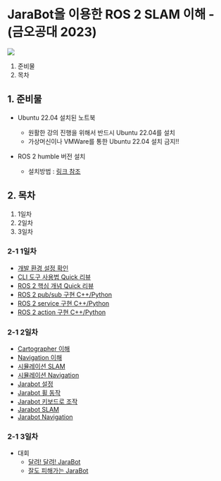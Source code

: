 # JaraBot을 이용한 ROS 2 SLAM 이해 - (금오공대 2023)

![](https://avatars.githubusercontent.com/u/142007781?s=400&u=3051e39dae4470600bf72bf50abb36fc15692e12&v=4)

1. 준비물
2. 목차
## 1. 준비물
* Ubuntu 22.04 설치된 노트북
  * 원활한 강의 진행을 위해서 반드시 Ubuntu 22.04를 설치
  * 가상머신이나 VMWare를 통한 Ubuntu 22.04 설치 금지!!

* ROS 2 humble 버전 설치
  * 설치방법 : [링크 참조](https://docs.ros.org/en/humble/Installation/Ubuntu-Install-Debians.html)

## 2. 목차
1. 1일차
2. 2일차
3. 3일차

### 2-1 1일차
* [개발 환경 설정 확인](./ROS2/환경설정.md)
* [CLI 도구 사용법 Quick 리뷰](./ROS2/turtlesim_ros2_rqt.md)
* [ROS 2 핵심 개념 Quick 리뷰](./ROS2/nodes.md)
* [ROS 2 pub/sub 구현 C++/Python](./ROS2/writingPublisherSubscriber.md)
* [ROS 2 service 구현 C++/Python](./ROS2/writingServiceClient.md)
* [ROS 2 action 구현 C++/Python](./ROS2/writingActionServerClient.md)

### 2-1 2일차
* [Cartographer 이해](./SLAM/cartographer.md)
* [Navigation 이해](./SLAM/nav2.md)
* [시뮬레이션 SLAM](./SLAM/simulation_slam.md)
* [시뮬레이션 Navigation](./SLAM/simulation_nav.md)
* [Jarabot 설정](./jarabot/setup.md)
* [Jarabot 휠 동작](./jarabot/wheelcontrol.md)
* [Jarabot 키보드로 조작](./jarabot/moving.md)
* [Jarabot SLAM](./SLAM/jarabot_slam.md)
* [Jarabot Navigation](./SLAM/jarabot_nav.md)

### 2-1 3일차
* 대회
    * [달려! 달려! JaraBot](./Competition/GoGoJarabot.md)
    * [잘도 피해가는 JaraBot](./Competition/AvoidanceJarabot.md)
